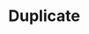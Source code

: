 # Duplicate

```{include} /book/6 optics/6A geometrical optics/6A44 Total Internal Reflection/6A4401 Brewsters Angle/6A4401.md
```
  